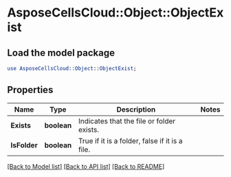# AsposeCellsCloud::Object::ObjectExist 

## Load the model package
```perl
use AsposeCellsCloud::Object::ObjectExist;
```

## Properties
Name | Type | Description | Notes
------------ | ------------- | ------------- | -------------
**Exists** | **boolean** | Indicates that the file or folder exists. |
**IsFolder** | **boolean** | True if it is a folder, false if it is a file. |  

[[Back to Model list]](../README.md#documentation-for-models) [[Back to API list]](../README.md#documentation-for-api-endpoints) [[Back to README]](../README.md)

